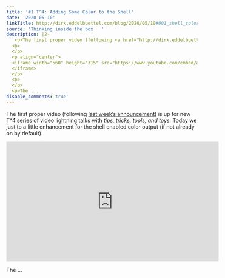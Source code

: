```yaml
---
title: '#1 T^4: Adding Some Color to the Shell'
date: '2020-05-10'
linkTitle: http://dirk.eddelbuettel.com/blog/2020/05/10#001_shell_colors
source: 'Thinking inside the box   '
description: |2-
   <p>The first proper video (following <a href="http://dirk.eddelbuettel.com/blog/2020/05/03#000_introducing_t4">last week’s announcement</a>) is up for new T^4 series of video lightning talks with <em>tips, tricks, tools, and toys.</em> Today we just to a little enhancement for the shell enabled color output (if not already on by default).</p>
  <p>
  </p>
  <p align="center">
  <iframe width="560" height="315" src="https://www.youtube.com/embed/a1Bo2yUotv8" frameborder="0" allow="accelerometer; autoplay; encrypted-media; gyroscope; picture-in-picture" allowfullscreen>
  </iframe>
  </p>
  <p>
  </p>
  <p>The ...
disable_comments: true
---
```

 <p>The first proper video (following <a href="http://dirk.eddelbuettel.com/blog/2020/05/03#000_introducing_t4">last week’s announcement</a>) is up for new T^4 series of video lightning talks with <em>tips, tricks, tools, and toys.</em> Today we just to a little enhancement for the shell enabled color output (if not already on by default).</p>
<p>
</p>
<p align="center">
<iframe width="560" height="315" src="https://www.youtube.com/embed/a1Bo2yUotv8" frameborder="0" allow="accelerometer; autoplay; encrypted-media; gyroscope; picture-in-picture" allowfullscreen>
</iframe>
</p>
<p>
</p>
<p>The ...